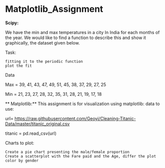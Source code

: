 # Matplotlib_Assignment


**Scipy:**

We have the min and max temperatures in a city In India for each months of the year. We would like to find a function to describe this and show it graphically, the dataset given below.

Task:

    fitting it to the periodic function
    plot the fit

Data

Max = 39, 41, 43, 47, 49, 51, 45, 38, 37, 29, 27, 25

Min = 21, 23, 27, 28, 32, 35, 31, 28, 21, 19, 17, 18





   ** Matplotlib:**
   This assignment is for visualization using matplotlib: data to use:

url= https://raw.githubusercontent.com/Geoyi/Cleaning-Titanic-Data/master/titanic_original.csv

titanic = pd.read_csv(url)

Charts to plot:

    Create a pie chart presenting the male/female proportion
    Create a scatterplot with the Fare paid and the Age, differ the plot color by gender


